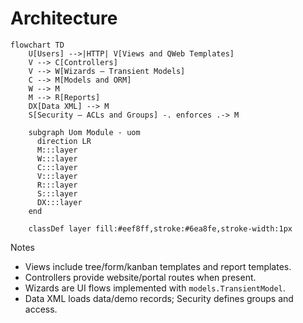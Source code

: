 # Architecture

```mermaid
flowchart TD
    U[Users] -->|HTTP| V[Views and QWeb Templates]
    V --> C[Controllers]
    V --> W[Wizards – Transient Models]
    C --> M[Models and ORM]
    W --> M
    M --> R[Reports]
    DX[Data XML] --> M
    S[Security – ACLs and Groups] -. enforces .-> M

    subgraph Uom Module - uom
      direction LR
      M:::layer
      W:::layer
      C:::layer
      V:::layer
      R:::layer
      S:::layer
      DX:::layer
    end

    classDef layer fill:#eef8ff,stroke:#6ea8fe,stroke-width:1px
```

Notes
- Views include tree/form/kanban templates and report templates.
- Controllers provide website/portal routes when present.
- Wizards are UI flows implemented with `models.TransientModel`.
- Data XML loads data/demo records; Security defines groups and access.
